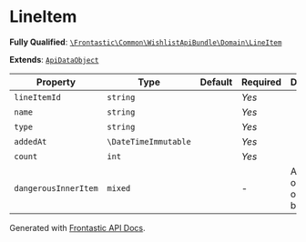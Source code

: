 #  LineItem

**Fully Qualified**: [`\Frontastic\Common\WishlistApiBundle\Domain\LineItem`](../../../../src/php/WishlistApiBundle/Domain/LineItem.php)

**Extends**: [`ApiDataObject`](../../CoreBundle/Domain/ApiDataObject.md)

Property|Type|Default|Required|Description
--------|----|-------|--------|-----------
`lineItemId` | `string` |  | *Yes* | 
`name` | `string` |  | *Yes* | 
`type` | `string` |  | *Yes* | 
`addedAt` | `\DateTimeImmutable` |  | *Yes* | 
`count` | `int` |  | *Yes* | 
`dangerousInnerItem` | `mixed` |  | - | Access original object from backend

Generated with [Frontastic API Docs](https://github.com/FrontasticGmbH/apidocs).
